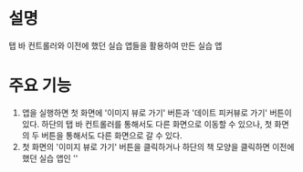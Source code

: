 # 설명
탭 바 컨트롤러와 이전에 했던 실습 앱들을 활용하여 만든 실습 앱

# 주요 기능
1. 앱을 실행하면 첫 화면에 '이미지 뷰로 가기' 버튼과 '데이트 피커뷰로 가기' 버튼이 있다. 하단의 탭 바 컨트롤러를 통해서도 다른 화면으로 이동할 수 있으나, 첫 화면의 두 버튼을 통해서도 다른 화면으로 갈 수 있다.
2. 첫 화면의 '이미지 뷰로 가기' 버튼을 클릭하거나 하단의 책 모양을 클릭하면 이전에 했던 실습 앱인 ''
